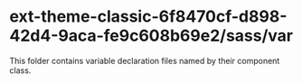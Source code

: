 # ext-theme-classic-6f8470cf-d898-42d4-9aca-fe9c608b69e2/sass/var

This folder contains variable declaration files named by their component class.

